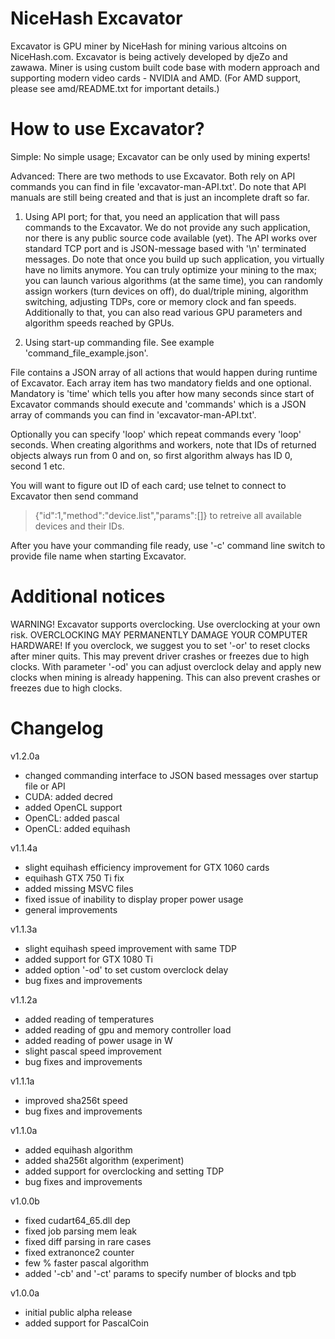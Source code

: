 # NiceHash Excavator

Excavator is GPU miner by NiceHash for mining various altcoins on NiceHash.com. Excavator is being actively developed by djeZo and zawawa. Miner is using custom built code base with modern approach and supporting modern video cards - NVIDIA and AMD. (For AMD support, please see amd/README.txt for important details.)


# How to use Excavator?

Simple: No simple usage; Excavator can be only used by mining experts!

Advanced: There are two methods to use Excavator. Both rely on API commands you can find in file 'excavator-man-API.txt'. Do note that API manuals are still being created and that is just an incomplete draft so far.

1. Using API port; for that, you need an application that will pass commands to the Excavator. We do not provide any such application, nor there is any public source code available (yet). The API works over standard TCP port and is JSON-message based with '\n' terminated messages. Do note that once you build up such application, you virtually have no limits anymore. You can truly optimize your mining to the max; you can launch various algorithms (at the same time), you can randomly assign workers (turn devices on off), do dual/triple mining, algorithm switching, adjusting TDPs, core or memory clock and fan speeds. Additionally to that, you can also read various GPU parameters and algorithm speeds reached by GPUs.

2. Using start-up commanding file. See example 'command_file_example.json'.

File contains a JSON array of all actions that would happen during runtime of Excavator. Each array item has two mandatory fields and one optional. Mandatory is 'time' which tells you after how many seconds since start of Excavator commands should execute and 'commands' which is a JSON array of commands you can find in 'excavator-man-API.txt'. 

Optionally you can specify 'loop' which repeat commands every 'loop' seconds. When creating algorithms and workers, note that IDs of returned objects always  run from 0 and on, so first algorithm always has ID 0, second 1 etc. 

You will want to figure out ID of each card; use telnet to connect to Excavator then send command 
> {"id":1,"method":"device.list","params":[]}
to retreive all available devices and their IDs.

After you have your commanding file ready, use '-c' command line switch to provide file name when starting Excavator.


# Additional notices

WARNING! Excavator supports overclocking. Use overclocking at your own risk. OVERCLOCKING MAY PERMANENTLY DAMAGE YOUR COMPUTER HARDWARE! If you overclock, we suggest you to set '-or' to reset clocks after miner quits. This may prevent driver crashes or freezes due to high clocks. With parameter '-od' you can adjust overclock delay and apply new clocks when mining is already happening. This can also prevent crashes or freezes due to high clocks.


# Changelog

v1.2.0a
- changed commanding interface to JSON based messages over startup file or API
- CUDA: added decred
- added OpenCL support
- OpenCL: added pascal
- OpenCL: added equihash

v1.1.4a
- slight equihash efficiency improvement for GTX 1060 cards
- equihash GTX 750 Ti fix
- added missing MSVC files
- fixed issue of inability to display proper power usage
- general improvements

v1.1.3a
- slight equihash speed improvement with same TDP
- added support for GTX 1080 Ti
- added option '-od' to set custom overclock delay
- bug fixes and improvements

v1.1.2a
- added reading of temperatures
- added reading of gpu and memory controller load
- added reading of power usage in W
- slight pascal speed improvement
- bug fixes and improvements

v1.1.1a
- improved sha256t speed
- bug fixes and improvements

v1.1.0a
- added equihash algorithm
- added sha256t algorithm (experiment)
- added support for overclocking and setting TDP
- bug fixes and improvements

v1.0.0b
- fixed cudart64_65.dll dep
- fixed job parsing mem leak
- fixed diff parsing in rare cases
- fixed extranonce2 counter
- few % faster pascal algorithm
- added '-cb' and '-ct' params to specify number of blocks and tpb

v1.0.0a
- initial public alpha release
- added support for PascalCoin
